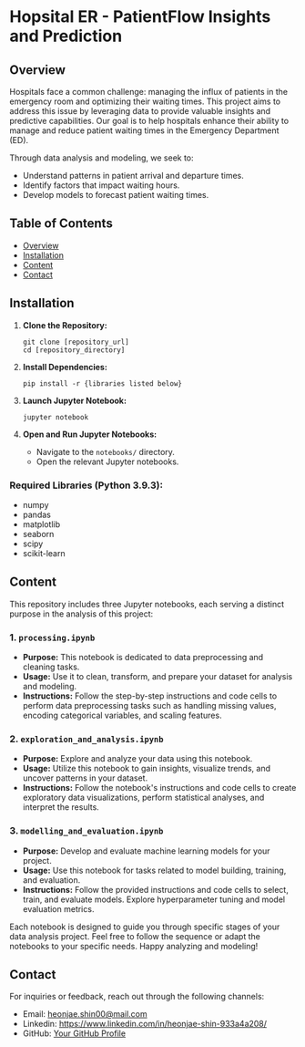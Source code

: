 # Hopsital ER - PatientFlow Insights and Prediction
## Overview
Hospitals face a common challenge: managing the influx of patients in the emergency room and optimizing their waiting times. This project aims to address this issue by leveraging data to provide valuable insights and predictive capabilities. Our goal is to help hospitals enhance their ability to manage and reduce patient waiting times in the Emergency Department (ED).

Through data analysis and modeling, we seek to:

- Understand patterns in patient arrival and departure times.
- Identify factors that impact waiting hours.
- Develop models to forecast patient waiting times.

## Table of Contents

- [Overview](#overview)
- [Installation](#installation)
- [Content](#content)
- [Contact](#contact)

## Installation

1. **Clone the Repository:**
   ```
   git clone [repository_url]
   cd [repository_directory]
   ```

2. **Install Dependencies:**
   ```
   pip install -r {libraries listed below}
   ```

3. **Launch Jupyter Notebook:**
   ```
   jupyter notebook
   ```

4. **Open and Run Jupyter Notebooks:**
   - Navigate to the `notebooks/` directory.
   - Open the relevant Jupyter notebooks.

### Required Libraries (Python 3.9.3):

- numpy
- pandas
- matplotlib
- seaborn
- scipy
- scikit-learn


## Content

This repository includes three Jupyter notebooks, each serving a distinct purpose in the analysis of this project:

### 1. `processing.ipynb`

- **Purpose:** This notebook is dedicated to data preprocessing and cleaning tasks.
- **Usage:** Use it to clean, transform, and prepare your dataset for analysis and modeling.
- **Instructions:** Follow the step-by-step instructions and code cells to perform data preprocessing tasks such as handling missing values, encoding categorical variables, and scaling features.

### 2. `exploration_and_analysis.ipynb`

- **Purpose:** Explore and analyze your data using this notebook.
- **Usage:** Utilize this notebook to gain insights, visualize trends, and uncover patterns in your dataset.
- **Instructions:** Follow the notebook's instructions and code cells to create exploratory data visualizations, perform statistical analyses, and interpret the results.

### 3. `modelling_and_evaluation.ipynb`

- **Purpose:** Develop and evaluate machine learning models for your project.
- **Usage:** Use this notebook for tasks related to model building, training, and evaluation.
- **Instructions:** Follow the provided instructions and code cells to select, train, and evaluate models. Explore hyperparameter tuning and model evaluation metrics.

Each notebook is designed to guide you through specific stages of your data analysis project. Feel free to follow the sequence or adapt the notebooks to your specific needs. Happy analyzing and modeling!


## Contact

For inquiries or feedback, reach out through the following channels:

- Email: heonjae.shin00@mail.com
- Linkedin: https://www.linkedin.com/in/heonjae-shin-933a4a208/
- GitHub: [Your GitHub Profile](https://github.com/heonjaes)